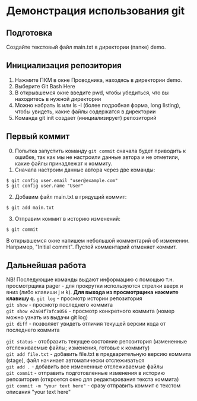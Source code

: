 # Демонстрация использования git

## Подготовка
Создайте текстовый файл main.txt в директории (папке) demo.

## Инициализация репозитория

1. Нажмите ПКМ в окне Проводника, находясь в директории demo.
2. Выберите Git Bash Here
3. В открывшемся окне введите pwd, чтобы убедиться, что вы находитесь в нужной директории
4. Можно набрать ls или ls -l (более подробная форма, long listing), чтобы увидеть, какие файлы содержатся в директории
5. Команда git init создает (инициализирует) репозиторий

## Первый коммит
0. Попытка запустить команду `git commit` сначала будет приводить к ошибке, так как мы не настроили данные автора и не отметили, какие файлы принадлежат к коммиту.
1. Сначала настроим данные автора через две команды:
```
$ git config user.email "user@example.com"
$ git config user.name "User"
```

2. Добавим файл main.txt в грядущий коммит:
```
$ git add main.txt
```

3. Отправим коммит в историю изменений:
```
$ git commit
```
В открывшемся окне напишем небольшой комментарий об изменении. Например, "Initial commit". Пустой комментарий отменяет коммит.

## Дальнейшая работа
NB! Последующие команды выдают информацию с помощью т.н. просмотрщика pager - для прокрутки используются стрелки вверх и вниз (либо клавиши j и k). **Для выхода из просмотрщика нажмите клавишу q.**
`git log` - просмотр истории репозитория  
`git show` - просмотр последнего коммита  
`git show e2a04f7afca056` - просмотр конкретного коммита (номер можно узнать из выдачи git log)  
`git diff` - позволяет увидеть отличия текущей версии кода от последнего коммита  

  

`git status` - отобразить текущее состояние репозитория (измененные отслеживаемые файлы; изменения, готовые к коммиту)  
`git add file.txt` -  добавить file.txt в предварительную версию коммита (stage), файл начинает автоматически отслеживаться  
`git add .` - добавить все измененные отслеживаемые файлы  
`git commit` - отправить подготовленные изменения в историю репозитория (откроется окно для редактирования текста коммита)  
`git commit -m "your text here"` - сразу отправить коммит с текстом описания "your text here"  
